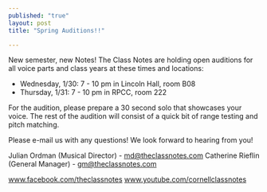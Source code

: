 ```yaml
---
published: "true"
layout: post
title: "Spring Auditions!!"

---
```


New semester, new Notes! The Class Notes are holding open auditions for all voice parts and class years at these times and locations:

* Wednesday, 1/30: 7 - 10 pm in Lincoln Hall, room B08
* Thursday, 1/31: 7 - 10 pm in RPCC, room 222

For the audition, please prepare a 30 second solo that showcases your voice. The rest of the audition will consist of a quick bit of range testing and pitch matching.

Please e-mail us with any questions! We look forward to hearing from you!

Julian Ordman (Musical Director) - md@theclassnotes.com
Catherine Rieflin (General Manager) - gm@theclassnotes.com

www.facebook.com/theclassnotes
www.youtube.com/cornellclassnotes
